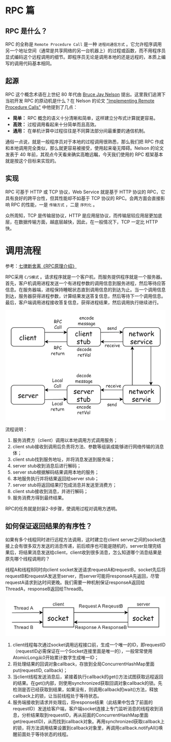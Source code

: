 # RPC 篇

## RPC 是什么？

RPC 的全称是 `Remote Procedure Call` 是一种 `进程间通信方式` 。它允许程序调用另一个地址空间（通常是共享网络的另一台机器上）的过程或函数，而不用程序员显式编码这个远程调用的细节。即程序员无论是调用本地的还是远程的，本质上编写的调用代码基本相同。

## 起源

RPC 这个概念术语在上世纪 80 年代由 [Bruce Jay Nelson](https://en.wikipedia.org/wiki/Bruce_Jay_Nelson) 提出。这里我们追溯下当初开发 RPC 的原动机是什么？在 Nelson 的论文 ["Implementing Remote Procedure Calls"](http://birrell.org/andrew/papers/ImplementingRPC.pdf) 中他提到了几点：

* **简单：** RPC 概念的语义十分清晰和简单，这样建立分布式计算就更容易。
* **高效：** 过程调用看起来十分简单而且高效。
* **通用：** 在单机计算中过程往往是不同算法部分间最重要的通信机制。 

通俗一点说，就是一般程序员对于本地的过程调用很熟悉，那么我们把 RPC 作成和本地调用完全类似，那么就更容易被接受，使用起来毫无障碍。Nelson 的论文发表于 40 年前，其观点今天看来确实高瞻远瞩，今天我们使用的 RPC 框架基本就是按这个目标来实现的。

## 实现

RPC 可基于 HTTP 或 TCP 协议，Web Service 就是基于 HTTP 协议的 RPC，它具有良好的跨平台性，但其性能却不如基于 TCP 协议的 RPC。会两方面会直接影响 RPC 的性能，一是 `传输方式` ，二是 `序列化` 。

众所周知，TCP 是传输层协议，HTTP 是应用层协议，而传输层较应用层更加底层，在数据传输方面，越底层越快，因此，在一般情况下，TCP 一定比 HTTP 快。

# 调用流程

参考：[七律断舍离《RPC原理介绍》](https://www.jianshu.com/p/027a6ec9c44e)

RPC采用 `C/S模式` 。请求程序就是一个客户机，而服务提供程序就是一个服务器。首先，客户机调用进程发送一个有进程参数的调用信息到服务进程，然后等待应答信息。在服务器端，进程保持睡眠状态直到调用信息的到达为止。当一个调用信息到达，服务器获得进程参数，计算结果发送答复信息，然后等待下一个调用信息。最后，客户端调用进程接收答复信息，获得进程结果，然后调用执行继续进行。

![RPC调用流程](assets/images/RPC调用流程图.jpg)

流程说明：

1. 服务消费方（client）调用以本地调用方式调用服务；
1. client stub接收到调用后负责将方法、参数等组装成能够进行网络传输的消息体；
1. client stub找到服务地址，并将消息发送到服务端；
1. server stub收到消息后进行解码；
1. server stub根据解码结果调用本地的服务；
1. 本地服务执行并将结果返回给server stub；
1. server stub将返回结果打包成消息并发送至消费方；
1. client stub接收到消息，并进行解码；
1. 服务消费方得到最终结果。

RPC的任务就是封装2-8步骤，使调用过程对调用方透明。

## 如何保证返回结果的有序性？

如果有多个线程同时进行远程方法调用，这时建立在client server之间的socket连接上会有很多双方发送的消息传递，前后顺序也可能是随机的，server处理完结果后，将结果消息发送给client，client收到很多消息，怎么知道哪个消息结果是原先哪个线程调用的？

线程A和线程B同时向client socket发送请求requestA和requestB，socket先后将requestB和requestA发送至server，而server可能将responseA先返回，尽管requestA请求到达时间更晚。我们需要一种机制保证responseA返回给ThreadA，responseB返回给ThreadB。

![RPC顺序保持流程](assets/images/RPC顺序保持流程.jpg)

1. client线程每次通过socket调用远程接口前，生成一个唯一的ID，即requestID（requestID必需保证在一个Socket连接里面是唯一的），一般常常使用AtomicLong从0开始累计数字生成唯一ID；
1. 将处理结果的回调对象callback，存放到全局ConcurrentHashMap里面put(requestID, callback)；
1. 当client线程发送消息后，紧接着执行callback的get()方法试图获取远程返回的结果。在get()内部，则使用synchronized获取回调对象callback的锁。先检测是否已经获取到结果，如果没有，则调用callback的wait()方法，释放callback上的锁，让当前线程处于等待状态。
1. 服务端接收到请求并处理后，将response结果（此结果中包含了前面的requestID）发送给客户端，客户端socket连接上专门监听消息的线程收到消息，分析结果取到requestID，再从前面的ConcurrentHashMap里面get(requestID)，从而找到callback对象。再用synchronized获取callback上的锁，将方法调用结果设置到callback对象里，再调用callback.notifyAll()唤醒前面处于等待状态的线程。
